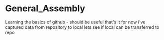 # General_Assembly
Learning the basics of github - should be useful
that's it for now
i've captured data from repository to local
lets see if local can be transferred to repo

